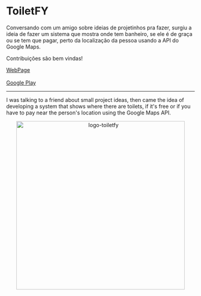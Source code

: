 # ToiletFY
 
<p> Conversando com um amigo sobre ideias de projetinhos pra fazer, surgiu a ideia de fazer um sistema que mostra onde tem banheiro, se ele é de graça ou se tem que pagar, perto da localização da pessoa usando a API do Google Maps. </p>

<p> Contribuições são bem vindas! </p>

<a href="https://toiletfy.herokuapp.com/index.html">WebPage</a><br><br>
<a href="https://play.google.com/store/apps/details?id=io.cordova.toiletfy"/> Google Play</a>

<hr>

I was talking to a friend about small project ideas, then came the idea of developing a system that shows where there are toilets,
if it's free or if you have to pay near the person's location using the Google Maps API.</p>


<p align="center"><img src="https://i.imgur.com/ndkZgxi.png" width="450" target="_blank" alt="logo-toiletfy"/></p>
